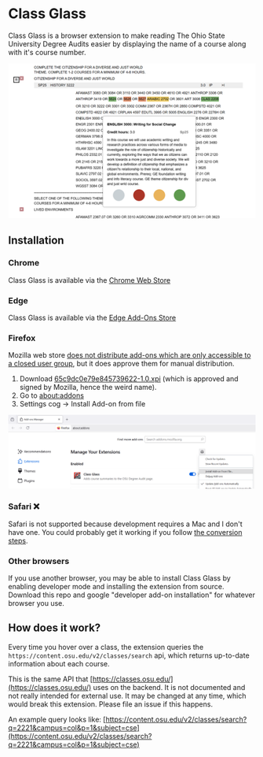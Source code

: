 # Class Glass

Class Glass is a browser extension to make reading The Ohio State University Degree Audits easier by displaying the name of a course along with it's course number.

<img src="class_glass_preview.png" alt="Degree audit with a tooltip including course name and description" width="600"/>

## Installation

### Chrome

Class Glass is available via the [Chrome Web Store](https://chromewebstore.google.com/detail/class-glass/finhcgdnghbpikcplaodjdlclonjblfj)

### Edge

Class Glass is available via the [Edge Add-Ons Store](https://microsoftedge.microsoft.com/addons/detail/class-glass/khkgpilhhafnmohaejgpdjaioinmohfk)

### Firefox

Mozilla web store [does not distribute add-ons which are only accessible to a closed user group](https://extensionworkshop.com/documentation/publish/add-on-policies/), but it does approve them for manual distribution.

1. Download [65c9dc0e79e845739622-1.0.xpi](65c9dc0e79e845739622-1.0.xpi?raw=true) (which is approved and signed by Mozilla, hence the weird name).
2. Go to [about:addons](about:addons)
3. Settings cog -> Install Add-on from file

<img src="firefox-install.png" alt="Firefox add-on page with 'Install Add-on from file' selected" width="600"/>

### Safari ❌

Safari is not supported because development requires a Mac and I don't have one. You could probably get it working if you follow [the conversion steps](https://developer.apple.com/documentation/safariservices/converting-a-web-extension-for-safari).

### Other browsers

If you use another browser, you may be able to install Class Glass by enabling developer mode and installing the extension from source. Download this repo and google "developer add-on installation" for whatever browser you use.

## How does it work?

Every time you hover over a class, the extension queries the `https://content.osu.edu/v2/classes/search` api, which returns up-to-date information about each course.

This is the same API that [https://classes.osu.edu/](https://classes.osu.edu/) uses on the backend. It is not documented and not really intended for external use. It may be changed at any time, which would break this extension. Please file an issue if this happens.

An example query looks like: [https://content.osu.edu/v2/classes/search?q=2221&campus=col&p=1&subject=cse](https://content.osu.edu/v2/classes/search?q=2221&campus=col&p=1&subject=cse)

